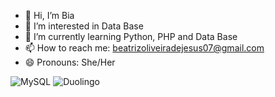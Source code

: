 - 👋 Hi, I’m Bia
- 👀 I’m interested in Data Base
- 🌱 I’m currently learning Python, PHP and Data Base
- 📫 How to reach me: beatrizoliveiradejesus07@gmail.com
- 😄 Pronouns: She/Her 

![MySQL](https://img.shields.io/badge/mysql-4479A1.svg?style=for-the-badge&logo=mysql&logoColor=white)
![Duolingo](https://img.shields.io/badge/Duolingo-%234DC730.svg?style=for-the-badge&logo=Duolingo&logoColor=white)

<!---
Bia0712/Bia0712 is a ✨ special ✨ repository because its `README.md` (this file) appears on your GitHub profile.
You can click the Preview link to take a look at your changes.
--->
